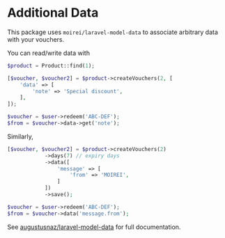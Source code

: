 # Additional Data
This package uses `moirei/laravel-model-data` to associate arbitrary data with your vouchers.

You can read/write data with

```php
$product = Product::find(1);

[$voucher, $voucher2] = $product->createVouchers(2, [
    'data' => [
        'note' => 'Special discount',
    ],
]);

$voucher = $user->redeem('ABC-DEF');
$from = $voucher->data->get('note');
```

Similarly,

```php
[$voucher, $voucher2] = $product->createVouchers(2)
    		->days(7) // expiry days
    		->data([
                'message' => [
                    'from' => 'MOIREI',
                ]
            ])
    		->save();

$voucher = $user->redeem('ABC-DEF');
$from = $voucher->data('message.from');
```

See [augustusnaz/laravel-model-data](https://github.com/augustusnaz/laravel-model-data) for full documentation.
